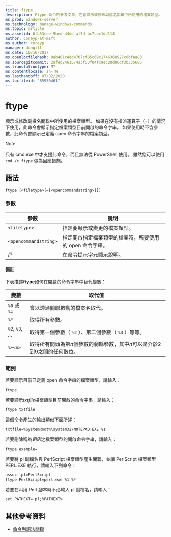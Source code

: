 ```yaml
---
title: ftype
description: Ftype 命令的參考文章，它會顯示或修改副檔名關聯中所使用的檔案類型。
ms.prod: windows-server
ms.technology: manage-windows-commands
ms.topic: article
ms.assetid: 6fb53cee-9bed-44dd-af5d-bc7cec1dd114
author: coreyp-at-msft
ms.author: coreyp
manager: dongill
ms.date: 10/16/2017
ms.openlocfilehash: 0ab401c4dd4707cf05c69c1746368927c0bfaa83
ms.sourcegitcommit: 2afed2461574a3f53f84fc9ec28d86df3b335685
ms.translationtype: MT
ms.contentlocale: zh-TW
ms.lasthandoff: 07/02/2020
ms.locfileid: "85930461"
---
```

# <a name="ftype"></a>ftype

顯示或修改副檔名關聯中所使用的檔案類型。 如果在沒有指派運算子（=）的情況下使用，此命令會顯示指定檔案類型目前開啟的命令字串。 如果使用時不含參數，此命令會顯示已定義 open 命令字串的檔案類型。

> [!NOTE]
> 只有 cmd.exe 中才支援此命令，而且無法從 PowerShell 使用。
> 雖然您可以使用 `cmd /c ftype` 做為因應措施。

## <a name="syntax"></a>語法

```
ftype [<filetype>[=[<opencommandstring>]]]
```

### <a name="parameters"></a>參數

| 參數 | 說明 |
| --------- | ----------- |
| `<filetype>` | 指定要顯示或變更的檔案類型。 |
| `<opencommandstring>` | 指定開啟指定檔案類型的檔案時，所要使用的 open 命令字串。|
| /? | 在命令提示字元顯示說明。 |

#### <a name="remarks"></a>備註

下表描述**ftype**如何在開啟的命令字串中替代變數：

| 變數 | 取代值 |
| -------- | ----------------- |
| `%0` 或 `%1` | 會以透過關聯啟動的檔案名取代。 |
| `%*` | 取得所有參數。 |
| `%2`, `%3`, ... | 取得第一個參數（ `%2` ）、第二個參數（ `%3` ）等等。 |
| `%~<n>` | 取得所有開頭為第*n*個參數的剩餘參數，其中*n*可以是介於2到9之間的任何數位。 |

### <a name="examples"></a>範例

若要顯示目前已定義 open 命令字串的檔案類型，請輸入：

```
ftype
```

若要顯示*txtfile*檔案類型目前開啟的命令字串，請輸入：

```
ftype txtfile
```

這個命令產生的輸出類似下面所述：

`txtfile=%SystemRoot%\system32\NOTEPAD.EXE %1`

若要刪除稱為*範例*之檔案類型的開啟命令字串，請輸入：

```
ftype example=
```

若要將 pl 副檔名與 PerlScript 檔案類型產生關聯，並讓 PerlScript 檔案類型 PERL.EXE 執行，請輸入下列命令：

```
assoc .pl=PerlScript
ftype PerlScript=perl.exe %1 %*
```

若要在叫用 Perl 腳本時不必輸入 pl 副檔名，請輸入：

```
set PATHEXT=.pl;%PATHEXT%
```

## <a name="additional-references"></a>其他參考資料

- [命令列語法關鍵](command-line-syntax-key.md)
